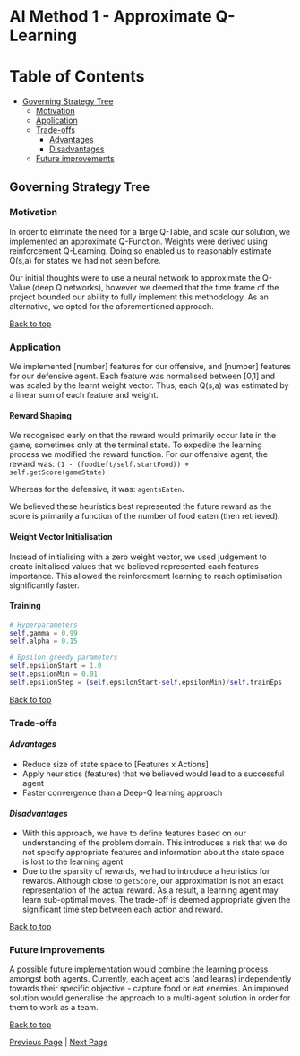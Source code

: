 # AI Method 1 - Approximate Q-Learning

# Table of Contents
- [Governing Strategy Tree](#governing-strategy-tree)
  * [Motivation](#motivation)
  * [Application](#application)
  * [Trade-offs](#trade-offs)     
     - [Advantages](#advantages)
     - [Disadvantages](#disadvantages)
  * [Future improvements](#future-improvements)

## Governing Strategy Tree  

### Motivation  
In order to eliminate the need for a large Q-Table, and scale our solution, we implemented an approximate Q-Function. Weights were derived using reinforcement Q-Learning. Doing so enabled us to reasonably estimate Q(s,a) for states we had not seen before. 

Our initial thoughts were to use a neural network to approximate the Q-Value (deep Q networks), however we deemed that the time frame of the project bounded our ability to fully implement this methodology. As an alternative, we opted for the aforementioned approach. 

[Back to top](#table-of-contents)

### Application  
We implemented [number] features for our offensive, and [number] features for our defensive agent. Each feature was normalised between [0,1] and was scaled by the learnt weight vector. Thus, each Q(s,a) was estimated by a linear sum of each feature and weight. 

#### Reward Shaping
We recognised early on that the reward would primarily occur late in the game, sometimes only at the terminal state. To expedite the learning process we modified the reward function. For our offensive agent, the reward was:
`(1 - (foodLeft/self.startFood)) +  self.getScore(gameState)`

Whereas for the defensive, it was:
`agentsEaten`.

We believed these heuristics best represented the future reward as the score is primarily a function of the number of food eaten (then retrieved). 

#### Weight Vector Initialisation
Instead of initialising with a zero weight vector, we used judgement to create initialised values that we believed represented each features importance. This allowed the reinforcement learning to reach optimisation significantly faster. 

#### Training
``` python
# Hyperparameters
self.gamma = 0.99     
self.alpha = 0.15

# Epsilon greedy parameters
self.epsilonStart = 1.0 
self.epsilonMin = 0.01  
self.epsilonStep = (self.epsilonStart-self.epsilonMin)/self.trainEps
```
[Back to top](#table-of-contents)

### Trade-offs  
#### *Advantages*  
- Reduce size of state space to [Features x Actions]
- Apply heuristics (features) that we believed would lead to a successful agent
- Faster convergence than a Deep-Q learning approach

#### *Disadvantages*
- With this approach, we have to define features based on our understanding of the problem domain. This introduces a risk that we do not specify appropriate features and information about the state space is lost to the learning agent
- Due to the sparsity of rewards, we had to introduce a heuristics for rewards. Although close to `getScore`, our approximation is not an exact representation of the actual reward. As a result, a learning agent may learn sub-optimal moves. The trade-off is deemed appropriate given the significant time step between each action and reward.

[Back to top](#table-of-contents)

### Future improvements  
A possible future implementation would combine the learning process amongst both agents. Currently, each agent acts (and learns) independently towards their specific objective - capture food or eat enemies. An improved solution would generalise the approach to a multi-agent solution in order for them to work as a team.

[Back to top](#table-of-contents)



[Previous Page](/2_0_design_choices) | [Next Page](/2_2_approach)